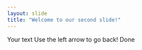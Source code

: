 ```yaml
---
layout: slide
title: "Welcome to our second slide!"
---
```

Your text
Use the left arrow to go back!
Done
